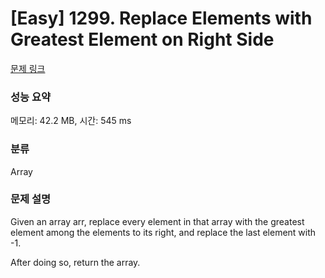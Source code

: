 # [Easy] 1299. Replace Elements with Greatest Element on Right Side

[문제 링크](https://leetcode.com/problems/replace-elements-with-greatest-element-on-right-side/description/) 

### 성능 요약

메모리: 42.2 MB, 시간: 545 ms

### 분류

Array

### 문제 설명

<p>Given an array arr, replace every element in that array with the greatest element among the elements to its right, and replace the last element with -1.</p>
<p>After doing so, return the array.</p>
